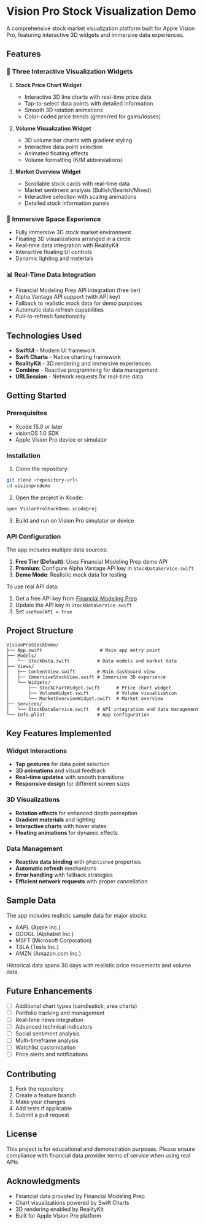 # Vision Pro Stock Visualization Demo

A comprehensive stock market visualization platform built for Apple Vision Pro, featuring interactive 3D widgets and immersive data experiences.

## Features

### 🚀 Three Interactive Visualization Widgets

1. **Stock Price Chart Widget**
   - Interactive 3D line charts with real-time price data
   - Tap-to-select data points with detailed information
   - Smooth 3D rotation animations
   - Color-coded price trends (green/red for gains/losses)

2. **Volume Visualization Widget**
   - 3D volume bar charts with gradient styling
   - Interactive data point selection
   - Animated floating effects
   - Volume formatting (K/M abbreviations)

3. **Market Overview Widget**
   - Scrollable stock cards with real-time data
   - Market sentiment analysis (Bullish/Bearish/Mixed)
   - Interactive selection with scaling animations
   - Detailed stock information panels

### 🥽 Immersive Space Experience

- Fully immersive 3D stock market environment
- Floating 3D visualizations arranged in a circle
- Real-time data integration with RealityKit
- Interactive floating UI controls
- Dynamic lighting and materials

### 📊 Real-Time Data Integration

- Financial Modeling Prep API integration (free tier)
- Alpha Vantage API support (with API key)
- Fallback to realistic mock data for demo purposes
- Automatic data refresh capabilities
- Pull-to-refresh functionality

## Technologies Used

- **SwiftUI** - Modern UI framework
- **Swift Charts** - Native charting framework
- **RealityKit** - 3D rendering and immersive experiences
- **Combine** - Reactive programming for data management
- **URLSession** - Network requests for real-time data

## Getting Started

### Prerequisites

- Xcode 15.0 or later
- visionOS 1.0 SDK
- Apple Vision Pro device or simulator

### Installation

1. Clone the repository:
```bash
git clone <repository-url>
cd visionprodemo
```

2. Open the project in Xcode:
```bash
open VisionProStockDemo.xcodeproj
```

3. Build and run on Vision Pro simulator or device

### API Configuration

The app includes multiple data sources:

1. **Free Tier (Default)**: Uses Financial Modeling Prep demo API
2. **Premium**: Configure Alpha Vantage API key in `StockDataService.swift`
3. **Demo Mode**: Realistic mock data for testing

To use real API data:
1. Get a free API key from [Financial Modeling Prep](https://financialmodelingprep.com/)
2. Update the API key in `StockDataService.swift`
3. Set `useRealAPI = true`

## Project Structure

```
VisionProStockDemo/
├── App.swift                     # Main app entry point
├── Models/
│   └── StockData.swift          # Data models and market data
├── Views/
│   ├── ContentView.swift        # Main dashboard view
│   ├── ImmersiveStockView.swift # Immersive 3D experience
│   └── Widgets/
│       ├── StockChartWidget.swift      # Price chart widget
│       ├── VolumeWidget.swift          # Volume visualization
│       └── MarketOverviewWidget.swift  # Market overview
├── Services/
│   └── StockDataService.swift   # API integration and data management
└── Info.plist                   # App configuration
```

## Key Features Implemented

### Widget Interactions
- **Tap gestures** for data point selection
- **3D animations** and visual feedback
- **Real-time updates** with smooth transitions
- **Responsive design** for different screen sizes

### 3D Visualizations
- **Rotation effects** for enhanced depth perception
- **Gradient materials** and lighting
- **Interactive charts** with hover states
- **Floating animations** for dynamic effects

### Data Management
- **Reactive data binding** with `@Published` properties
- **Automatic refresh** mechanisms
- **Error handling** with fallback strategies
- **Efficient network requests** with proper cancellation

## Sample Data

The app includes realistic sample data for major stocks:
- AAPL (Apple Inc.)
- GOOGL (Alphabet Inc.)
- MSFT (Microsoft Corporation)
- TSLA (Tesla Inc.)
- AMZN (Amazon.com Inc.)

Historical data spans 30 days with realistic price movements and volume data.

## Future Enhancements

- [ ] Additional chart types (candlestick, area charts)
- [ ] Portfolio tracking and management
- [ ] Real-time news integration
- [ ] Advanced technical indicators
- [ ] Social sentiment analysis
- [ ] Multi-timeframe analysis
- [ ] Watchlist customization
- [ ] Price alerts and notifications

## Contributing

1. Fork the repository
2. Create a feature branch
3. Make your changes
4. Add tests if applicable
5. Submit a pull request

## License

This project is for educational and demonstration purposes. Please ensure compliance with financial data provider terms of service when using real APIs.

## Acknowledgments

- Financial data provided by Financial Modeling Prep
- Chart visualizations powered by Swift Charts
- 3D rendering enabled by RealityKit
- Built for Apple Vision Pro platform

